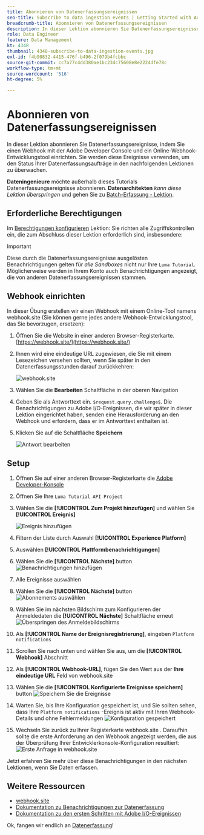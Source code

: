 ```yaml
---
title: Abonnieren von Datenerfassungsereignissen
seo-title: Subscribe to data ingestion events | Getting Started with Adobe Experience Platform for Data Architects and Data Engineers
breadcrumb-title: Abonnieren von Datenerfassungsereignissen
description: In dieser Lektion abonnieren Sie Datenerfassungsereignisse, indem Sie einen Webhook mit der Adobe Developer Console und ein Online-Webhook-Entwicklungstool einrichten. Sie werden diese Ereignisse verwenden, um den Status Ihrer Datenerfassungsaufträge in den nachfolgenden Lektionen zu überwachen.
role: Data Engineer
feature: Data Management
kt: 4348
thumbnail: 4348-subscribe-to-data-ingestion-events.jpg
exl-id: f4b90832-4415-476f-b496-2f079b4fcbbc
source-git-commit: cc7a77c4dd380ae1bc23dc75608e8e2224dfe78c
workflow-type: tm+mt
source-wordcount: '516'
ht-degree: 5%

---
```


# Abonnieren von Datenerfassungsereignissen

<!--25min-->

In dieser Lektion abonnieren Sie Datenerfassungsereignisse, indem Sie einen Webhook mit der Adobe Developer Console und ein Online-Webhook-Entwicklungstool einrichten. Sie werden diese Ereignisse verwenden, um den Status Ihrer Datenerfassungsaufträge in den nachfolgenden Lektionen zu überwachen.

**Dateningenieure** möchte außerhalb dieses Tutorials Datenerfassungsereignisse abonnieren.
**Datenarchitekten** _kann diese Lektion überspringen_ und gehen Sie zu [Batch-Erfassung - Lektion](ingest-batch-data.md).

## Erforderliche Berechtigungen

Im [Berechtigungen konfigurieren](configure-permissions.md) Lektion: Sie richten alle Zugriffskontrollen ein, die zum Abschluss dieser Lektion erforderlich sind, insbesondere:

<!--* Developer-role access to the `Luma Tutorial Platform` product profile (for API)
-->

>[!IMPORTANT]
>
> Diese durch die Datenerfassungsereignisse ausgelösten Benachrichtigungen gelten für _alle Sandboxes_ nicht nur Ihre `Luma Tutorial`. Möglicherweise werden in Ihrem Konto auch Benachrichtigungen angezeigt, die von anderen Datenerfassungsereignissen stammen.


## Webhook einrichten

In dieser Übung erstellen wir einen Webhook mit einem Online-Tool namens webhook.site (Sie können gerne jedes andere Webhook-Entwicklungstool, das Sie bevorzugen, ersetzen):

1. Öffnen Sie die Website in einer anderen Browser-Registerkarte. [https://webhook.site/](https://webhook.site/)
1. Ihnen wird eine eindeutige URL zugewiesen, die Sie mit einem Lesezeichen versehen sollten, wenn Sie später in den Datenerfassungsstunden darauf zurückkehren:

   ![webhook.site](assets/ioevents-webhook-home.png)
1. Wählen Sie die **Bearbeiten** Schaltfläche in der oberen Navigation
1. Geben Sie als Antworttext ein. `$request.query.challenge$`. Die Benachrichtigungen zu Adobe I/O-Ereignissen, die wir später in dieser Lektion eingerichtet haben, senden eine Herausforderung an den Webhook und erfordern, dass er im Antworttext enthalten ist.
1. Klicken Sie auf die Schaltfläche **Speichern**

   ![Antwort bearbeiten](assets/ioevents-webhook-editResponse.png)

## Setup

1. Öffnen Sie auf einer anderen Browser-Registerkarte die [Adobe Developer-Konsole](https://console.adobe.io/)
1. Öffnen Sie Ihre `Luma Tutorial API Project`
1. Wählen Sie die **[!UICONTROL Zum Projekt hinzufügen]** und wählen Sie **[!UICONTROL Ereignis]**

   ![Ereignis hinzufügen](assets/ioevents-addEvents.png)
1. Filtern der Liste durch Auswahl **[!UICONTROL Experience Platform]**
1. Auswählen **[!UICONTROL Plattformbenachrichtigungen]**
1. Wählen Sie die **[!UICONTROL Nächste]** button
   ![Benachrichtigungen hinzufügen](assets/ioevents-addNotifications.png)
1. Alle Ereignisse auswählen
1. Wählen Sie die **[!UICONTROL Nächste]** button
   ![Abonnements auswählen](assets/ioevents-addSubscriptions.png)
1. Wählen Sie im nächsten Bildschirm zum Konfigurieren der Anmeldedaten die **[!UICONTROL Nächste]** Schaltfläche erneut
   ![Überspringen des Anmeldebildschirms](assets/ioevents-clickNext.png)
1. Als **[!UICONTROL Name der Ereignisregistrierung]**, eingeben `Platform notifications`
1. Scrollen Sie nach unten und wählen Sie aus, um die **[!UICONTROL Webhook]** Abschnitt
1. Als **[!UICONTROL Webhook-URL]**, fügen Sie den Wert aus der **Ihre eindeutige URL** Feld von webhook.site
1. Wählen Sie die **[!UICONTROL Konfigurierte Ereignisse speichern]** button
   ![Speichern Sie die Ereignisse](assets/ioevents-addWebhook.png)
1. Warten Sie, bis Ihre Konfiguration gespeichert ist, und Sie sollten sehen, dass Ihre `Platform notifications` -Ereignis ist aktiv mit Ihren Webhook-Details und ohne Fehlermeldungen
   ![Konfiguration gespeichert](assets/ioevents-webhookConfigured.png)
1. Wechseln Sie zurück zu Ihrer Registerkarte webhook.site . Daraufhin sollte die erste Anforderung an den Webhook angezeigt werden, die aus der Überprüfung Ihrer Entwicklerkonsole-Konfiguration resultiert:
   ![Erste Anfrage in webhook.site](assets/ioevents-webhook-firstRequest.png)

Jetzt erfahren Sie mehr über diese Benachrichtigungen in den nächsten Lektionen, wenn Sie Daten erfassen.

## Weitere Ressourcen

* [webhook.site](https://webhook.site/)
* [Dokumentation zu Benachrichtigungen zur Datenerfassung](https://experienceleague.adobe.com/docs/experience-platform/ingestion/quality/subscribe-events.html)
* [Dokumentation zu den ersten Schritten mit Adobe I/O-Ereignissen](https://www.adobe.io/apis/experienceplatform/events/docs.html)

Ok, fangen wir endlich an [Datenerfassung](ingest-batch-data.md)!
